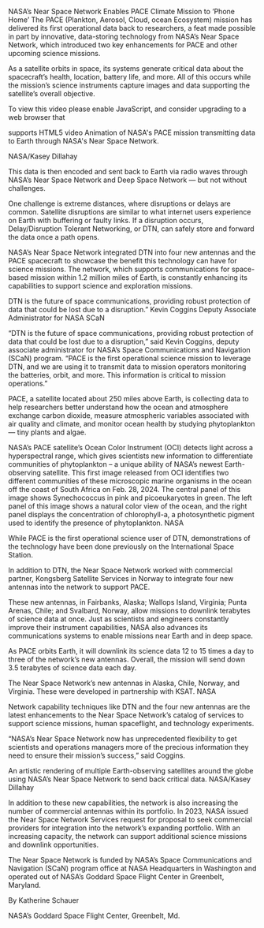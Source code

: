 NASA’s Near Space Network Enables PACE Climate Mission to ‘Phone Home’ 
 The PACE (Plankton, Aerosol, Cloud, ocean Ecosystem) mission has delivered its first operational data back to researchers, a feat made possible in part by innovative, data-storing technology from NASA’s Near Space Network, which introduced two key enhancements for PACE and other upcoming science missions.

As a satellite orbits in space, its systems generate critical data about the spacecraft’s health, location, battery life, and more. All of this occurs while the mission’s science instruments capture images and data supporting the satellite’s overall objective.

To view this video please enable JavaScript, and consider upgrading to a web browser that

supports HTML5 video Animation of NASA's PACE mission transmitting data to Earth through NASA's Near Space Network.

NASA/Kasey Dillahay

This data is then encoded and sent back to Earth via radio waves through NASA’s Near Space Network and Deep Space Network — but not without challenges.

One challenge is extreme distances, where disruptions or delays are common. Satellite disruptions are similar to what internet users experience on Earth with buffering or faulty links. If a disruption occurs, Delay/Disruption Tolerant Networking, or DTN, can safely store and forward the data once a path opens.

NASA’s Near Space Network integrated DTN into four new antennas and the PACE spacecraft to showcase the benefit this technology can have for science missions. The network, which supports communications for space-based mission within 1.2 million miles of Earth, is constantly enhancing its capabilities to support science and exploration missions.

DTN is the future of space communications, providing robust protection of data that could be lost due to a disruption.” Kevin Coggins Deputy Associate Administrator for NASA SCaN

“DTN is the future of space communications, providing robust protection of data that could be lost due to a disruption,” said Kevin Coggins, deputy associate administrator for NASA’s Space Communications and Navigation (SCaN) program. “PACE is the first operational science mission to leverage DTN, and we are using it to transmit data to mission operators monitoring the batteries, orbit, and more. This information is critical to mission operations.”

PACE, a satellite located about 250 miles above Earth, is collecting data to help researchers better understand how the ocean and atmosphere exchange carbon dioxide, measure atmospheric variables associated with air quality and climate, and monitor ocean health by studying phytoplankton — tiny plants and algae.

NASA’s PACE satellite’s Ocean Color Instrument (OCI) detects light across a hyperspectral range, which gives scientists new information to differentiate communities of phytoplankton – a unique ability of NASA’s newest Earth-observing satellite. This first image released from OCI identifies two different communities of these microscopic marine organisms in the ocean off the coast of South Africa on Feb. 28, 2024. The central panel of this image shows Synechococcus in pink and picoeukaryotes in green. The left panel of this image shows a natural color view of the ocean, and the right panel displays the concentration of chlorophyll-a, a photosynthetic pigment used to identify the presence of phytoplankton. NASA

While PACE is the first operational science user of DTN, demonstrations of the technology have been done previously on the International Space Station.

In addition to DTN, the Near Space Network worked with commercial partner, Kongsberg Satellite Services in Norway to integrate four new antennas into the network to support PACE.

These new antennas, in Fairbanks, Alaska; Wallops Island, Virginia; Punta Arenas, Chile; and Svalbard, Norway, allow missions to downlink terabytes of science data at once. Just as scientists and engineers constantly improve their instrument capabilities, NASA also advances its communications systems to enable missions near Earth and in deep space.

As PACE orbits Earth, it will downlink its science data 12 to 15 times a day to three of the network’s new antennas. Overall, the mission will send down 3.5 terabytes of science data each day.

The Near Space Network’s new antennas in Alaska, Chile, Norway, and Virginia. These were developed in partnership with KSAT. NASA

Network capability techniques like DTN and the four new antennas are the latest enhancements to the Near Space Network’s catalog of services to support science missions, human spaceflight, and technology experiments.

“NASA’s Near Space Network now has unprecedented flexibility to get scientists and operations managers more of the precious information they need to ensure their mission’s success,” said Coggins.

An artistic rendering of multiple Earth-observing satellites around the globe using NASA’s Near Space Network to send back critical data. NASA/Kasey Dillahay

In addition to these new capabilities, the network is also increasing the number of commercial antennas within its portfolio. In 2023, NASA issued the Near Space Network Services request for proposal to seek commercial providers for integration into the network’s expanding portfolio. With an increasing capacity, the network can support additional science missions and downlink opportunities.

The Near Space Network is funded by NASA’s Space Communications and Navigation (SCaN) program office at NASA Headquarters in Washington and operated out of NASA’s Goddard Space Flight Center in Greenbelt, Maryland.

By Katherine Schauer

NASA’s Goddard Space Flight Center, Greenbelt, Md.